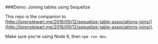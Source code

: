 ###Demo: Joining tables using Sequelize

This repo is the companion to [http://lorenstewart.me/2016/09/12/sequelize-table-associations-joins/](http://lorenstewart.me/2016/09/12/sequelize-table-associations-joins/).

Make sure you're using Node 6, then `npm run dev`. 